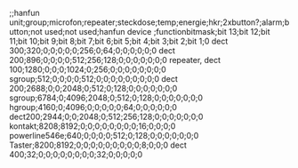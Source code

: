 ;;hanfun unit;group;microfon;repeater;steckdose;temp;energie;hkr;2xbutton?;alarm;button;not used;not used;hanfun device
;functionbitmask;bit 13;bit 12;bit 11;bit 10;bit 9;bit 8;bit 7;bit 6;bit 5;bit 4;bit 3;bit 2;bit 1;0
dect 300;320;0;0;0;0;0;256;0;64;0;0;0;0;0;0
dect 200;896;0;0;0;0;512;256;128;0;0;0;0;0;0;0
repeater, dect 100;1280;0;0;0;1024;0;256;0;0;0;0;0;0;0;0
sgroup;512;0;0;0;0;512;0;0;0;0;0;0;0;0;0
dect 200;2688;0;0;2048;0;512;0;128;0;0;0;0;0;0;0
sgroup;6784;0;4096;2048;0;512;0;128;0;0;0;0;0;0;0
hgroup;4160;0;4096;0;0;0;0;0;64;0;0;0;0;0;0
dect200;2944;0;0;2048;0;512;256;128;0;0;0;0;0;0;0
kontakt;8208;8192;0;0;0;0;0;0;0;0;16;0;0;0;0
powerline546e;640;0;0;0;0;512;0;128;0;0;0;0;0;0;0
Taster;8200;8192;0;0;0;0;0;0;0;0;0;8;0;0;0
dect 400;32;0;0;0;0;0;0;0;0;32;0;0;0;0;0
